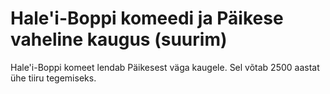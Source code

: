 # Hale'i-Boppi komeedi ja Päikese vaheline kaugus (suurim)

Hale'i-Boppi komeet lendab Päikesest väga kaugele. Sel võtab 2500 aastat ühe
tiiru tegemiseks.
